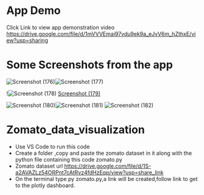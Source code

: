 # App Demo
Click Link to view app demonstration video
https://drive.google.com/file/d/1mVVVEmai97vdu9ek9a_eJvV6m_hZthxE/view?usp=sharing

# Some Screenshots from the app
![Screenshot (176)](https://github.com/Kav1n-Lal/zomato_data_visualization/assets/116146011/84497c51-5db7-4a1c-aff9-c139ebc7e53a)![Screenshot (177)](https://github.com/Kav1n-Lal/zomato_data_visualization/assets/116146011/98b3425e-1728-4ab0-949d-96d4f731f6e7)

!![Screenshot (178)](https://github.com/Kav1n-Lal/zomato_data_visualization/assets/116146011/d6850dc1-e934-4a4a-a3ee-6dfa3d1075a3)
[Screenshot (179)](https://github.com/Kav1n-Lal/zomato_data_visualization/assets/116146011/fc370972-923c-4375-a66c-95f774892044)

![Screenshot (180)](https://github.com/Kav1n-Lal/zomato_data_visualization/assets/116146011/413a23a1-62f5-421d-8e09-5745371aaeff)![Screenshot (181)](https://github.com/Kav1n-Lal/zomato_data_visualization/assets/116146011/86164fc5-bb52-442a-9411-a8955ac6a24c)
![Screenshot (182)](https://github.com/Kav1n-Lal/zomato_data_visualization/assets/116146011/60906724-9af1-4e77-9764-7bcfd8a440a1)

# Zomato_data_visualization
- Use VS Code to run this code
- Create a folder ,copy and paste the zomato dataset in it along with the python file containing this code zomato.py
- Zomato dataset url https://drive.google.com/file/d/1S-a2AVAZLz54ORPnt7cAtRvz4fdHzEqp/view?usp=share_link 
- On the terminal type py zomato.py,a link will be created,follow link to get to the plotly dashboard.
